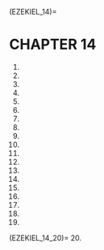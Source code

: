 (EZEKIEL_14)=
# CHAPTER 14

1. 
1. 
1. 
1.
1. 
1. 
1. 
1.
1.
1.
1.
1.
1. 
1. 
1. 
1.
1. 
1. 
1. 
(EZEKIEL_14_20)=
20.